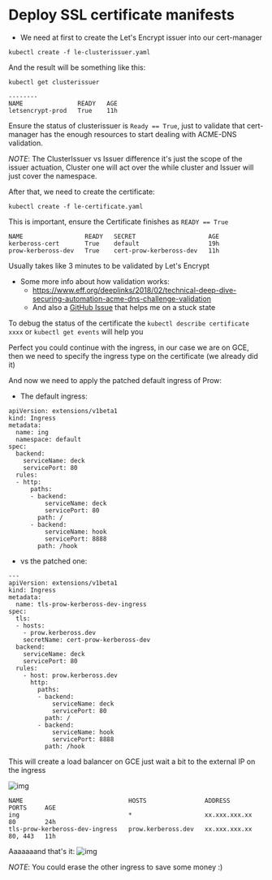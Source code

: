 # Deploy SSL certificate manifests

- We need at first to create the Let's Encrypt issuer into our cert-manager
```
kubectl create -f le-clusterissuer.yaml
```

And the result will be something like this:
```
kubectl get clusterissuer

--------
NAME               READY   AGE
letsencrypt-prod   True    11h
```

Ensure the status of clusterissuer is `Ready == True`, just to validate that cert-manager has the enough resources to start dealing with ACME-DNS validation.

*NOTE*: The ClusterIssuer vs Issuer difference it's just the scope of the issuer actuation, Cluster one will act over the while cluster and Issuer will just cover the namespace.

After that, we need to create the certificate:
```
kubectl create -f le-certificate.yaml
```

This is important, ensure the Certificate finishes as `READY == True`
```
NAME                 READY   SECRET                    AGE
kerbeross-cert       True    default                   19h
prow-kerbeross-dev   True    cert-prow-kerbeross-dev   11h
```

Usually takes like 3 minutes to be validated by Let's Encrypt

- Some more info about how validation works:
    - https://www.eff.org/deeplinks/2018/02/technical-deep-dive-securing-automation-acme-dns-challenge-validation
    - And also a [GitHub Issue](https://github.com/jetstack/cert-manager/issues/2209) that helps me on a stuck state

To debug the status of the certificate the `kubectl describe certificate xxxx` or `kubectl get events` will help you

Perfect you could continue with the ingress, in our case we are on GCE, then we need to specify the ingress type on the certificate (we already did it)

And now we need to apply the patched default ingress of Prow:

- The default ingress:
```
apiVersion: extensions/v1beta1
kind: Ingress
metadata:
  name: ing
  namespace: default
spec:
  backend:
    serviceName: deck
    servicePort: 80
  rules:
  - http:
      paths:
      - backend:
          serviceName: deck
          servicePort: 80
        path: /
      - backend:
          serviceName: hook
          servicePort: 8888
        path: /hook
```

- vs the patched one:
```
---
apiVersion: extensions/v1beta1
kind: Ingress
metadata:
  name: tls-prow-kerbeross-dev-ingress
spec:
  tls:
  - hosts:
    - prow.kerbeross.dev
    secretName: cert-prow-kerbeross-dev
  backend:
    serviceName: deck
    servicePort: 80
  rules:
    - host: prow.kerbeross.dev
      http:
        paths:
        - backend:
            serviceName: deck
            servicePort: 80
          path: /
        - backend:
            serviceName: hook
            servicePort: 8888
          path: /hook

```

This will create a load balancer on GCE just wait a bit to the external IP on the ingress

![img](../../doc/img/lb-ingress.png)

```
NAME                             HOSTS                ADDRESS          PORTS     AGE
ing                              *                    xx.xxx.xxx.xx    80        24h
tls-prow-kerbeross-dev-ingress   prow.kerbeross.dev   xx.xxx.xxx.xx    80, 443   11h
```

Aaaaaaand that's it:
![img](../../doc/img/prow-cert-works.png)

*NOTE*: You could erase the other ingress to save some money :)
